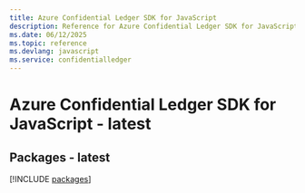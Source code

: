 ```yaml
---
title: Azure Confidential Ledger SDK for JavaScript
description: Reference for Azure Confidential Ledger SDK for JavaScript
ms.date: 06/12/2025
ms.topic: reference
ms.devlang: javascript
ms.service: confidentialledger
---
```

# Azure Confidential Ledger SDK for JavaScript - latest
## Packages - latest
[!INCLUDE [packages](confidential-ledger-index.md)]
